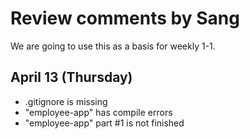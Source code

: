 # Review comments by Sang

We are going to use this as a basis for
weekly 1-1.

## April 13 (Thursday)

- .gitignore is missing
- "employee-app" has compile errors
- "employee-app" part #1 is not finished
